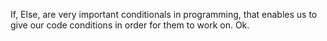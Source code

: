 If, Else, are very important conditionals in programming, that enables us to give our
code conditions in order for them to work on. Ok.